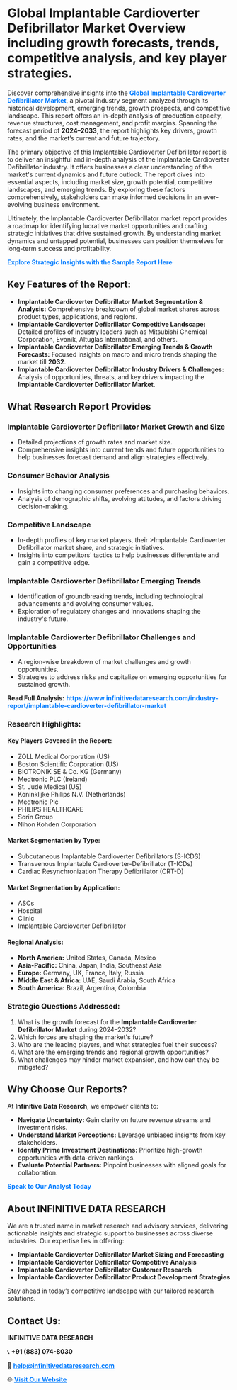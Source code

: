 <h1>Global Implantable Cardioverter Defibrillator Market Overview including growth forecasts, trends, competitive analysis, and key player strategies.</h1>
<p>
Discover comprehensive insights into the 
<a href="https://www.infinitivedataresearch.com/industry-report/implantable-cardioverter-defibrillator-market" rel="dofollow" style="color: #007BFF; text-decoration: none;"><strong>Global Implantable Cardioverter Defibrillator Market</strong></a>, a pivotal industry segment analyzed through its historical development, emerging trends, growth prospects, and competitive landscape. This report offers an in-depth analysis of production capacity, revenue structures, cost management, and profit margins. Spanning the forecast period of <strong>2024–2033</strong>, the report highlights key drivers, growth rates, and the market’s current and future trajectory.
</p>
<p>
The primary objective of this Implantable Cardioverter Defibrillator report is to deliver an insightful and in-depth analysis of the Implantable Cardioverter Defibrillator industry. It offers businesses a clear understanding of the market's current dynamics and future outlook. The report dives into essential aspects, including market size, growth potential, competitive landscapes, and emerging trends. By exploring these factors comprehensively, stakeholders can make informed decisions in an ever-evolving business environment.
</p>
<p>
Ultimately, the Implantable Cardioverter Defibrillator market report provides a roadmap for identifying lucrative market opportunities and crafting strategic initiatives that drive sustained growth. By understanding market dynamics and untapped potential, businesses can position themselves for long-term success and profitability.
</p>
<p>
<a href="https://www.infinitivedataresearch.com/request-sample/reportId=112295" style="color: #007BFF; text-decoration: none;"><strong>Explore Strategic Insights with the Sample Report Here</strong></a>
</p>

<h2>Key Features of the Report:</h2>
<ul>
<li><strong>Implantable Cardioverter Defibrillator Market Segmentation & Analysis:</strong> Comprehensive breakdown of global market shares across product types, applications, and regions.</li>
<li><strong>Implantable Cardioverter Defibrillator Competitive Landscape:</strong> Detailed profiles of industry leaders such as Mitsubishi Chemical Corporation, Evonik, Altuglas International, and others.</li>
<li><strong>Implantable Cardioverter Defibrillator Emerging Trends & Growth Forecasts:</strong> Focused insights on macro and micro trends shaping the market till <strong>2032</strong>.</li>
<li><strong>Implantable Cardioverter Defibrillator Industry Drivers & Challenges:</strong> Analysis of opportunities, threats, and key drivers impacting the <strong>Implantable Cardioverter Defibrillator Market</strong>.</li>
</ul>

<h2>What Research Report Provides</h2>
<h3>Implantable Cardioverter Defibrillator Market Growth and Size</h3>
<ul>
<li>Detailed projections of growth rates and market size.</li>
<li>Comprehensive insights into current trends and future opportunities to help businesses forecast demand and align strategies effectively.</li>
</ul>

<h3>Consumer Behavior Analysis</h3>
<ul>
<li>Insights into changing consumer preferences and purchasing behaviors.</li>
<li>Analysis of demographic shifts, evolving attitudes, and factors driving decision-making.</li>
</ul>

<h3>Competitive Landscape</h3>
<ul>
<li>In-depth profiles of key market players, their >Implantable Cardioverter Defibrillator market share, and strategic initiatives.</li>
<li>Insights into competitors' tactics to help businesses differentiate and gain a competitive edge.</li>
</ul>

<h3>Implantable Cardioverter Defibrillator Emerging Trends</h3>
<ul>
<li>Identification of groundbreaking trends, including technological advancements and evolving consumer values.</li>
<li>Exploration of regulatory changes and innovations shaping the industry's future.</li>
</ul>

<h3>Implantable Cardioverter Defibrillator Challenges and Opportunities</h3>
<ul>
<li>A region-wise breakdown of market challenges and growth opportunities.</li>
<li>Strategies to address risks and capitalize on emerging opportunities for sustained growth.</li>
</ul>
<p><strong>Read Full Analysis:</strong> <a href="https://www.infinitivedataresearch.com/industry-report/implantable-cardioverter-defibrillator-market" rel="dofollow" style="color: #007BFF; text-decoration: none;"><strong>https://www.infinitivedataresearch.com/industry-report/implantable-cardioverter-defibrillator-market</strong></a></p>
<h3>Research Highlights:</h3>
<h4>Key Players Covered in the Report:</h4>
<ul><li>ZOLL Medical Corporation (US)</li><li>Boston Scientific Corporation (US)</li><li>BIOTRONIK SE &amp; Co. KG (Germany)</li><li>Medtronic PLC (Ireland)</li><li>St. Jude Medical (US)</li><li>Koninklijke Philips N.V. (Netherlands)</li><li>Medtronic Plc</li><li>PHILIPS HEALTHCARE</li><li>Sorin Group</li><li>Nihon Kohden Corporation</li></ul>
<h4>Market Segmentation by Type:</h4>
<ul><li>Subcutaneous Implantable Cardioverter Defibrillators (S-ICDS)</li><li>Transvenous Implantable Cardioverter-Defibrillator (T-ICDs)</li><li>Cardiac Resynchronization Therapy Defibrillator (CRT-D)</li></ul>
<h4>Market Segmentation by Application:</h4>
<ul><li>ASCs</li><li>Hospital</li><li>Clinic</li><li>Implantable Cardioverter Defibrillator</li></ul>

<h4>Regional Analysis:</h4>
<ul>
<li><strong>North America:</strong> United States, Canada, Mexico</li>
<li><strong>Asia-Pacific:</strong> China, Japan, India, Southeast Asia</li>
<li><strong>Europe:</strong> Germany, UK, France, Italy, Russia</li>
<li><strong>Middle East & Africa:</strong> UAE, Saudi Arabia, South Africa</li>
<li><strong>South America:</strong> Brazil, Argentina, Colombia</li>
</ul>

<h3>Strategic Questions Addressed:</h3>
<ol>
<li>What is the growth forecast for the <strong>Implantable Cardioverter Defibrillator Market</strong> during 2024–2032?</li>
<li>Which forces are shaping the market's future?</li>
<li>Who are the leading players, and what strategies fuel their success?</li>
<li>What are the emerging trends and regional growth opportunities?</li>
<li>What challenges may hinder market expansion, and how can they be mitigated?</li>
</ol>

<h2>Why Choose Our Reports?</h2>
<p>At <strong>Infinitive Data Research</strong>, we empower clients to:</p>
<ul>
<li><strong>Navigate Uncertainty:</strong> Gain clarity on future revenue streams and investment risks.</li>
<li><strong>Understand Market Perceptions:</strong> Leverage unbiased insights from key stakeholders.</li>
<li><strong>Identify Prime Investment Destinations:</strong> Prioritize high-growth opportunities with data-driven rankings.</li>
<li><strong>Evaluate Potential Partners:</strong> Pinpoint businesses with aligned goals for collaboration.</li>
</ul>
<p><a href="https://www.infinitivedataresearch.com/industry-report/implantable-cardioverter-defibrillator-market" rel="dofollow" style="color: #007BFF; text-decoration: none;"><strong>Speak to Our Analyst Today</strong></a></p>

<h2>About INFINITIVE DATA RESEARCH</h2>
<p>We are a trusted name in market research and advisory services, delivering actionable insights and strategic support to businesses across diverse industries. Our expertise lies in offering:</p>
<ul>
<li><strong>Implantable Cardioverter Defibrillator Market Sizing and Forecasting</strong></li>
<li><strong>Implantable Cardioverter Defibrillator Competitive Analysis</strong></li>
<li><strong>Implantable Cardioverter Defibrillator Customer Research</strong></li>
<li><strong>Implantable Cardioverter Defibrillator Product Development Strategies</strong></li>
</ul>
<p>Stay ahead in today’s competitive landscape with our tailored research solutions.</p>

<h2>Contact Us:</h2>
<p><strong>INFINITIVE DATA RESEARCH</strong></p>
<p>📞 <strong>+91 (883) 074-8030</strong></p>
<p>📧 <strong><a href="mailto:help@infinitivedataresearch.com" style="color: #007BFF;">help@infinitivedataresearch.com</a></strong></p>
<p>🌐 <strong><a href="https://www.infinitivedataresearch.com" rel="dofollow" style="color: #007BFF;">Visit Our Website</a></strong></p>